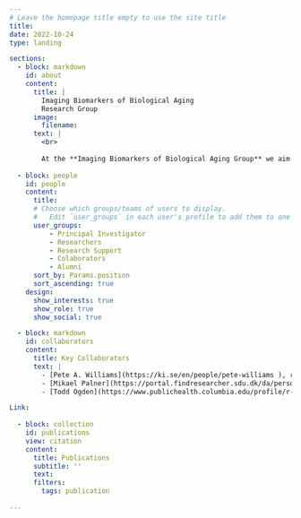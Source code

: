 ```yaml
---
# Leave the homepage title empty to use the site title
title:
date: 2022-10-24
type: landing

sections:
  - block: markdown
    id: about 
    content:
      title: |
        Imaging Biomarkers of Biological Aging
        Research Group
      image:
        filename: 
      text: |
        <br>
        
        At the **Imaging Biomarkers of Biological Aging Group** we aim to develop and validate biomarkers of biological aging using neuroimaging, and machine learning. The overarging goal is to develop frameworks for clinical trials assessing the effect of putative geroprotective compounds.  this includes the development of protocols for imaging studies and the development and validation of potential biomarkers.
  
  - block: people
    id: people
    content:
      title:
      # Choose which groups/teams of users to display.
      #   Edit `user_groups` in each user's profile to add them to one or more of these groups.
      user_groups:
          - Principal Investigator
          - Researchers
          - Research Support
          - Colaborators
          - Alumni
      sort_by: Params.position
      sort_ascending: true
    design:
      show_interests: true
      show_role: true
      show_social: true

  - block: markdown
    id: collaborators
    content:
      title: Key Collaborators
      text: |
        - [Pete A. Williams](https://ki.se/en/people/pete-williams ), research group leader at KI/St Eriks Eye Hospital. <br>
        - [Mikael Palner](https://portal.findresearcher.sdu.dk/da/persons/mpalner), small-animal PET imaging research group leader at the University of Southern Denmark. <br>
        - [Todd Ogden](https://www.publichealth.columbia.edu/profile/r-todd-ogden-phd), vice chair of Columbia University Department of Biostatistics, NYC, USA. <br>

Link: 
    
  - block: collection
    id: publications
    view: citation
    content:
      title: Publications 
      subtitle: ''
      text:
      filters:
        tags: publication
  
---
```

